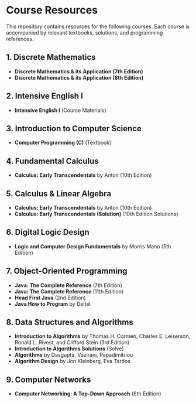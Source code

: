 # Course Resources

This repository contains resources for the following courses. Each course is accompanied by relevant textbooks, solutions, and programming references.

## 1. Discrete Mathematics
- **Discrete Mathematics & its Application (7th Edition)**
- **Discrete Mathematics & its Application (8th Edition)**

## 2. Intensive English I
- **Intensive English I** (Course Materials)

## 3. Introduction to Computer Science
- **Computer Programming (C)** (Textbook)

## 4. Fundamental Calculus
- **Calculus: Early Transcendentals** by Anton (10th Edition)

## 5. Calculus & Linear Algebra
- **Calculus: Early Transcendentals** by Anton (10th Edition)
- **Calculus: Early Transcendentals (Solution)** (10th Edition Solutions)

## 6. Digital Logic Design
- **Logic and Computer Design Fundamentals** by Morris Mano (5th Edition)

## 7. Object-Oriented Programming
- **Java: The Complete Reference** (7th Edition)
- **Java: The Complete Reference** (11th Edition)
- **Head First Java** (2nd Edition)
- **Java How to Program** by Deitel

## 8. Data Structures and Algorithms
- **Introduction to Algorithms** by Thomas H. Cormen, Charles E. Leiserson, Ronald L. Rivest, and Clifford Stein (3rd Edition)
- **Introduction to Algorithms Solutions** (Solve)
- **Algorithms** by Dasgupta, Vazirani, Papadimitriou
- **Algorithm Design** by Jon Kleinberg, Eva Tardos

## 9. Computer Networks
- **Computer Networking: A Top-Down Approach** (6th Edition)
